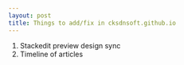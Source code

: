 ```yaml
---
layout: post
title: Things to add/fix in cksdnsoft.github.io
---
```

1. Stackedit preview design sync
2. Timeline of articles
<!--stackedit_data:
eyJoaXN0b3J5IjpbLTEyOTU2MjgxNDddfQ==
-->
